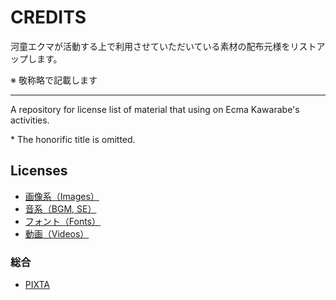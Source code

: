 # CREDITS

河童エクマが活動する上で利用させていただいている素材の配布元様をリストアップします。

※ 敬称略で記載します

---

A repository for license list of material that using on Ecma Kawarabe's activities.

\* The honorific title is omitted.

## Licenses

- [画像系（Images）](/images.md)
- [音系（BGM, SE）](/sounds.md)
- [フォント（Fonts）](/fonts.md)
- [動画（Videos）](/videos.md)

### 総合

- [PIXTA](https://pixta.jp/)
